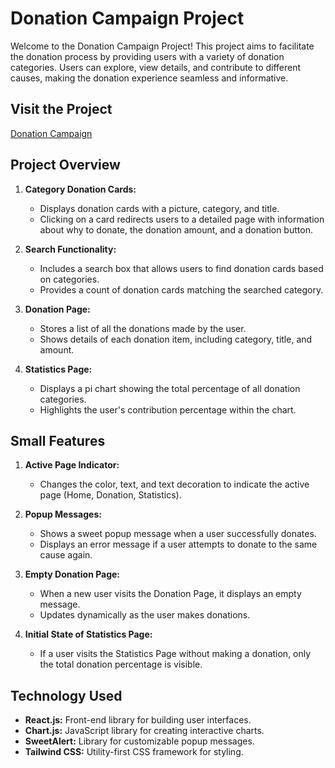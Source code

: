 # Donation Campaign Project

Welcome to the Donation Campaign Project! This project aims to facilitate the donation process by providing users with a variety of donation categories. Users can explore, view details, and contribute to different causes, making the donation experience seamless and informative.

## Visit the Project

[Donation Campaign](https://donation-campaign-sp.netlify.app)

## Project Overview

1. **Category Donation Cards:**

   -  Displays donation cards with a picture, category, and title.
   -  Clicking on a card redirects users to a detailed page with information about why to donate, the donation amount, and a donation button.

2. **Search Functionality:**

   -  Includes a search box that allows users to find donation cards based on categories.
   -  Provides a count of donation cards matching the searched category.

3. **Donation Page:**

   -  Stores a list of all the donations made by the user.
   -  Shows details of each donation item, including category, title, and amount.

4. **Statistics Page:**

   -  Displays a pi chart showing the total percentage of all donation categories.
   -  Highlights the user's contribution percentage within the chart.

## Small Features

1. **Active Page Indicator:**

   -  Changes the color, text, and text decoration to indicate the active page (Home, Donation, Statistics).

2. **Popup Messages:**

   -  Shows a sweet popup message when a user successfully donates.
   -  Displays an error message if a user attempts to donate to the same cause again.

3. **Empty Donation Page:**

   -  When a new user visits the Donation Page, it displays an empty message.
   -  Updates dynamically as the user makes donations.

4. **Initial State of Statistics Page:**
   -  If a user visits the Statistics Page without making a donation, only the total donation percentage is visible.

## Technology Used

-  **React.js:** Front-end library for building user interfaces.
-  **Chart.js:** JavaScript library for creating interactive charts.
-  **SweetAlert:** Library for customizable popup messages.
-  **Tailwind CSS:** Utility-first CSS framework for styling.

<!-- # Answer to the Question of Donation Campaign Assignment - 8
### Questions - Add at least 3 Project features
- This is a Donation Campaign Project where people can see Various Category Donation Card. Initially user will see a picture, category, and title. But if user click on the card it will redirect to another page where user will see the datails of that card. there user will see full details why donate, price and button. If user wants to donate then sumply press the button. So this donatation will stored Donation page where user can the total list of their donation item.
- In this Project there is a Search Box on the middle of banner. when user will search anything it will show the data by matching the categories. then user will see how much donation card has under the same categories.
- Also in this projects, there is a Statistics Page where user will see the total percentage of all the donation card and given donation percentage within the Pi Chart.
- Also in this project, many small features include, like 1. if i am in home page that time home page will active and the color, text and text decoration will changed. and 2. if user donate ones that time user will see a popup sweet message that successfully give donation and if user click the donate button agian then a error message will show that the donation already given. 3. if user first time visit this website and go to Donation Page that time user will see a empty message. and when user give donation that time a details will show on donation page. 4. if frist time user visit Statistics page user will see a Black Pi chart where only see the total donation percencentage. given donation percentage will not show if user dont give any donation.

So, Here is some Fetures of this preject. Hope you will like this. Visit to see More... -->
